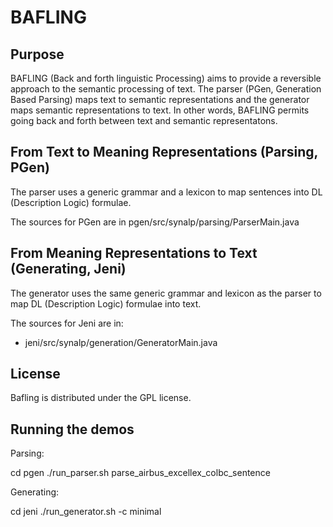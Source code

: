 # BAFLING

## Purpose

BAFLING (Back and forth linguistic Processing) aims to provide a
reversible approach to the semantic processing of text. The parser
(PGen, Generation Based Parsing) maps text to semantic representations
and the generator maps semantic representations to text. In other
words, BAFLING permits going back and forth between text and semantic
representatons.

## From Text to Meaning Representations (Parsing, PGen)

The parser uses a generic grammar and a lexicon to map sentences into
DL (Description Logic) formulae.

The sources for PGen are in pgen/src/synalp/parsing/ParserMain.java

## From Meaning Representations to Text (Generating, Jeni)

The generator uses the same generic grammar and lexicon as the parser
to map DL (Description Logic) formulae into text.

The sources for Jeni are in:

 - jeni/src/synalp/generation/GeneratorMain.java

## License

Bafling is distributed under the GPL license.

## Running the demos

Parsing:

cd pgen
./run_parser.sh parse_airbus_excellex_colbc_sentence


Generating:

cd jeni
./run_generator.sh -c minimal

